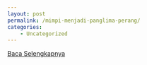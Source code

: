 ```yaml
---
layout: post
permalink: /mimpi-menjadi-panglima-perang/
categories:
    - Uncategorized
---
```


[Baca Selengkapnya](/01)